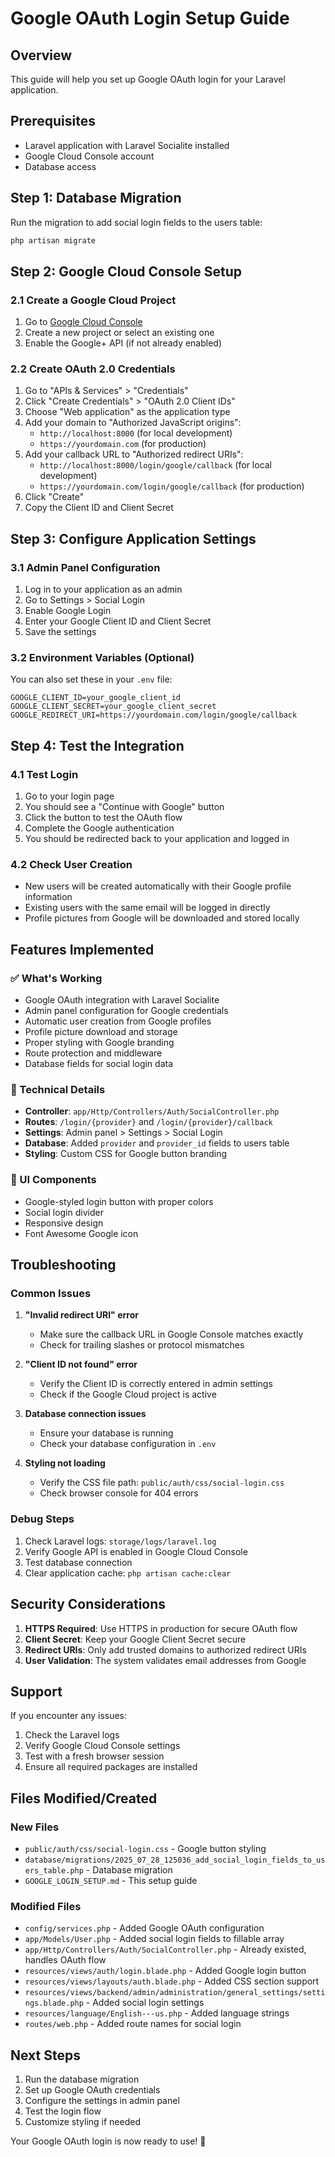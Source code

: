 # Google OAuth Login Setup Guide

## Overview
This guide will help you set up Google OAuth login for your Laravel application.

## Prerequisites
- Laravel application with Laravel Socialite installed
- Google Cloud Console account
- Database access

## Step 1: Database Migration
Run the migration to add social login fields to the users table:

```bash
php artisan migrate
```

## Step 2: Google Cloud Console Setup

### 2.1 Create a Google Cloud Project
1. Go to [Google Cloud Console](https://console.cloud.google.com/)
2. Create a new project or select an existing one
3. Enable the Google+ API (if not already enabled)

### 2.2 Create OAuth 2.0 Credentials
1. Go to "APIs & Services" > "Credentials"
2. Click "Create Credentials" > "OAuth 2.0 Client IDs"
3. Choose "Web application" as the application type
4. Add your domain to "Authorized JavaScript origins":
   - `http://localhost:8000` (for local development)
   - `https://yourdomain.com` (for production)
5. Add your callback URL to "Authorized redirect URIs":
   - `http://localhost:8000/login/google/callback` (for local development)
   - `https://yourdomain.com/login/google/callback` (for production)
6. Click "Create"
7. Copy the Client ID and Client Secret

## Step 3: Configure Application Settings

### 3.1 Admin Panel Configuration
1. Log in to your application as an admin
2. Go to Settings > Social Login
3. Enable Google Login
4. Enter your Google Client ID and Client Secret
5. Save the settings

### 3.2 Environment Variables (Optional)
You can also set these in your `.env` file:
```
GOOGLE_CLIENT_ID=your_google_client_id
GOOGLE_CLIENT_SECRET=your_google_client_secret
GOOGLE_REDIRECT_URI=https://yourdomain.com/login/google/callback
```

## Step 4: Test the Integration

### 4.1 Test Login
1. Go to your login page
2. You should see a "Continue with Google" button
3. Click the button to test the OAuth flow
4. Complete the Google authentication
5. You should be redirected back to your application and logged in

### 4.2 Check User Creation
- New users will be created automatically with their Google profile information
- Existing users with the same email will be logged in directly
- Profile pictures from Google will be downloaded and stored locally

## Features Implemented

### ✅ What's Working
- Google OAuth integration with Laravel Socialite
- Admin panel configuration for Google credentials
- Automatic user creation from Google profiles
- Profile picture download and storage
- Proper styling with Google branding
- Route protection and middleware
- Database fields for social login data

### 🔧 Technical Details
- **Controller**: `app/Http/Controllers/Auth/SocialController.php`
- **Routes**: `/login/{provider}` and `/login/{provider}/callback`
- **Settings**: Admin panel > Settings > Social Login
- **Database**: Added `provider` and `provider_id` fields to users table
- **Styling**: Custom CSS for Google button branding

### 🎨 UI Components
- Google-styled login button with proper colors
- Social login divider
- Responsive design
- Font Awesome Google icon

## Troubleshooting

### Common Issues

1. **"Invalid redirect URI" error**
   - Make sure the callback URL in Google Console matches exactly
   - Check for trailing slashes or protocol mismatches

2. **"Client ID not found" error**
   - Verify the Client ID is correctly entered in admin settings
   - Check if the Google Cloud project is active

3. **Database connection issues**
   - Ensure your database is running
   - Check your database configuration in `.env`

4. **Styling not loading**
   - Verify the CSS file path: `public/auth/css/social-login.css`
   - Check browser console for 404 errors

### Debug Steps
1. Check Laravel logs: `storage/logs/laravel.log`
2. Verify Google API is enabled in Google Cloud Console
3. Test database connection
4. Clear application cache: `php artisan cache:clear`

## Security Considerations

1. **HTTPS Required**: Use HTTPS in production for secure OAuth flow
2. **Client Secret**: Keep your Google Client Secret secure
3. **Redirect URIs**: Only add trusted domains to authorized redirect URIs
4. **User Validation**: The system validates email addresses from Google

## Support

If you encounter any issues:
1. Check the Laravel logs
2. Verify Google Cloud Console settings
3. Test with a fresh browser session
4. Ensure all required packages are installed

## Files Modified/Created

### New Files
- `public/auth/css/social-login.css` - Google button styling
- `database/migrations/2025_07_28_125036_add_social_login_fields_to_users_table.php` - Database migration
- `GOOGLE_LOGIN_SETUP.md` - This setup guide

### Modified Files
- `config/services.php` - Added Google OAuth configuration
- `app/Models/User.php` - Added social login fields to fillable array
- `app/Http/Controllers/Auth/SocialController.php` - Already existed, handles OAuth flow
- `resources/views/auth/login.blade.php` - Added Google login button
- `resources/views/layouts/auth.blade.php` - Added CSS section support
- `resources/views/backend/admin/administration/general_settings/settings.blade.php` - Added social login settings
- `resources/language/English---us.php` - Added language strings
- `routes/web.php` - Added route names for social login

## Next Steps

1. Run the database migration
2. Set up Google OAuth credentials
3. Configure the settings in admin panel
4. Test the login flow
5. Customize styling if needed

Your Google OAuth login is now ready to use! 🎉 